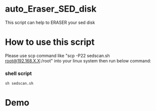 # auto_Eraser_SED_disk
This script can help to ERASER your sed disk
# How to use this script
Please use scp command like "scp -P22 sedscan.sh root@192.168.X.X:/root"  into your linux system then run below command:
### shell script
```shell script
sh sedscan.sh
```
# Demo
